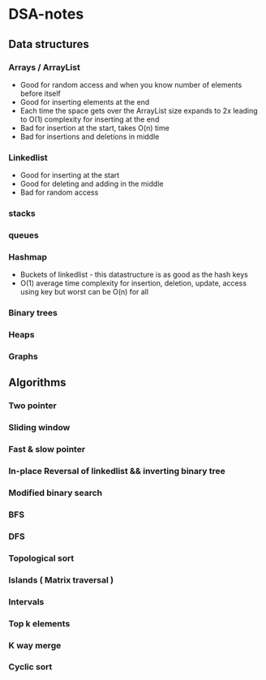 # DSA-notes

## Data structures 

### Arrays / ArrayList

- Good for random access and when you know number of elements before itself
- Good for inserting elements at the end
- Each time the space gets over the ArrayList size expands to 2x leading to O(1) complexity for inserting at the end
- Bad for insertion at the start, takes O(n) time
- Bad for insertions and deletions in middle

### Linkedlist 

- Good for inserting at the start
- Good for deleting and adding in the middle
- Bad for random access

### stacks 

### queues 

### Hashmap 

- Buckets of linkedlist - this datastructure is as good as the hash keys
- O(1) average time complexity for insertion, deletion, update, access using key but worst can be O(n) for all


### Binary trees 

### Heaps 

### Graphs 


## Algorithms 

### Two pointer 

### Sliding window 

### Fast & slow pointer

### In-place Reversal of linkedlist && inverting binary tree

### Modified binary search 

### BFS 

### DFS 

### Topological sort 

### Islands ( Matrix traversal ) 

### Intervals 

### Top k elements 

### K way merge 

### Cyclic sort
